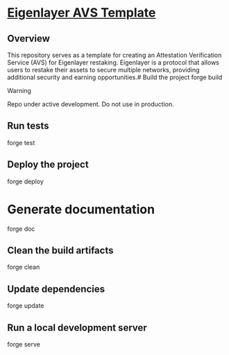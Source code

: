 # [Eigenlayer AVS Template](#)

## Overview

This repository serves as a template for creating an Attestation Verification Service (AVS) for Eigenlayer restaking. Eigenlayer is a protocol that allows users to restake their assets to secure multiple networks, providing additional security and earning opportunities.# Build the project
forge build

> [!WARNING]
> Repo under active development. Do not use in production.



## Run tests
forge test

## Deploy the project
forge deploy

# Generate documentation
forge doc

## Clean the build artifacts
forge clean

## Update dependencies
forge update

## Run a local development server
forge serve
